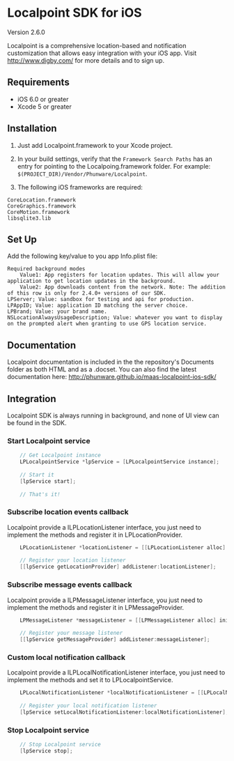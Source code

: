 Localpoint SDK for iOS
==================

Version 2.6.0

Localpoint is a comprehensive location-based and notification customization that allows easy integration with your iOS app. Visit http://www.digby.com/ for more details and to sign up.



Requirements
------------

- iOS 6.0 or greater
- Xcode 5 or greater



Installation
------------

1. Just add Localpoint.framework to your Xcode project.
2. In your build settings, verify that the `Framework Search Paths` has an entry for pointing to the Localpoing.framework folder. For example: `$(PROJECT_DIR)/Vendor/Phunware/Localpoint`.

3. The following iOS frameworks are required:
````
CoreLocation.framework
CoreGraphics.framework
CoreMotion.framework
libsqlite3.lib
````



Set Up
------------
Add the following key/value to you app Info.plist file:
````
Required background modes 
	Value1: App registers for location updates. This will allow your application to get location updates in the background.
	Value2: App downloads content from the network. Note: The addition of this row is only for 2.4.0+ versions of our SDK.
LPServer; Value: sandbox for testing and api for production.
LPAppID; Value: application ID matching the server choice.
LPBrand; Value: your brand name.
NSLocationAlwaysUsageDescription; Value: whatever you want to display on the prompted alert when granting to use GPS location service.
````



Documentation
------------

Localpoint documentation is included in the the repository's Documents folder as both HTML and as a .docset. You can also find the latest documentation here: http://phunware.github.io/maas-localpoint-ios-sdk/



Integration
-----------

Localpoint SDK is always running in background, and none of UI view can be found in the SDK.

### Start Localpoint service

````objective-c
	// Get Localpoint instance
	LPLocalpointService *lpService = [LPLocalpointService instance];
	
	// Start it
	[lpService start];
    
    // That's it!
````


### Subscribe location events callback

Localpoint provide a ILPLocationListener interface, you just need to implement the methods and register it in LPLocationProvider.

````objective-c
	LPLocationListener *locationListener = [[LPLocationListener alloc] init];
	
	// Register your location listener
	[[lpService getLocationProvider] addListener:locationListener];
````

### Subscribe message events callback

Localpoint provide a ILPMessageListener interface, you just need to implement the methods and register it in LPMessageProvider.

````objective-c
	LPMessageListener *messageListener = [[LPMessageListener alloc] init];
	
	// Register your message listener
	[[lpService getMessageProvider] addListener:messageListener];
````

### Custom local notification callback

Localpoint provide a ILPLocalNotificationListener interface, you just need to implement the methods and set it to LPLocalpointService.

````objective-c
	LPLocalNotificationListener *localNotificationListener = [[LPLocalNotificationListener alloc] init];
	
	// Register your local notification listener
	[lpService setLocalNotificationListener:localNotificationListener];
````

### Stop Localpoint service

````objective-c
	// Stop Localpoint service
	[lpService stop];
````
